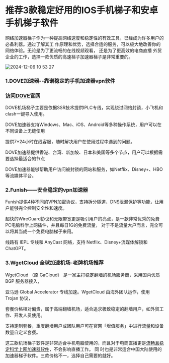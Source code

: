 # 推荐3款稳定好用的IOS手机梯子和安卓手机梯子软件

网络加速器梯子作为一种提高网络速度和稳定性的有效工具，已经成为许多用户的必备利器。通过了解其工
作原理和优势，选择合适的服务，可以极大地改善你的网络体验。无论是为了更流畅的在线视频观看，
还是为了更高效的电商直播 外贸企业的工作，选择一款优质的高速梯子加速器梯子是非常重要的。

![2024-12-06 10 53 27](https://github.com/user-attachments/assets/d24cbec2-7dfe-49d7-b08f-1c9d8206b861)

### 1.DOVE加速器--靠谱稳定的手机加速器vpn软件
### [访问DOVE官网](https://dove8.cc/a.php?alavBTtF8UB)

DOVE机场梯子主要是依据SSR技术提供IPLC专线，实现绕过网络封锁，小飞机和clash一键导入使用。

DOVE加速器支持Windows、Mac、iOS、Android等多种操作系统，用户可以在不同设备上无缝使用

提供7*24小时在线客服，随时解决用户在使用过程中遇到的问题。

DOVE加速器提供香港、台湾、新加坡、日本和美国等多个节点，用户可以根据需要选择最适合的节点

DOVE加速器能够帮助用户访问被封锁的网站和服务，如Netflix、Disney+、HBO等流媒体平台。

### 2.Funish——安全稳定的vpn加速器

Funish提供4种不同的VPN加密协议，支持拆分隧道、DNS泄漏保护等功能，让用户能够完全控制安全性和速度。

超快的WireGuard协议和无限带宽更是吸引用户的亮点，是一款非常优秀的免费PC电脑科学上网插件，并且每日1G的免费流量，
对于不是流量大户而言，完全可以将其当成一个免费电脑梯子来用。

线路有 IEPL 专线和 AnyCast 网络，支持 Netflix、Disney+流媒体解锁和 ChatGPT。

### 3.WgetCloud 全球加速机场-老牌机场推荐

WgetCloud （原 GaCloud） 是一家主打稳定翻墙的机场服务商，采用国内优质 BGP 服务器接入，

亚马逊 Global Accelerator 专线加速。WgetCloud 由海外团队运作，使用 Trojan 协议，

套餐价格相对偏贵，属于高端翻墙机场，适合追求极致稳定的翻墙用户，如外贸工作、开发人员使用。

支持定制套餐，重度翻墙用户或团队用户可在官网「增值服务」中进行流量和设备数量自定义套餐。

这三款机场梯子软件是非常适合手机电脑使用的，而且对于电商直播更是[流畅且稳定科学上网加速器软件](https://appletalking.cc/archives/2469)，不会影响直播工作。 同
时也是非常适合中国大陆使用的加速器梯子软件。三款价格不一，选择自己需要的就好。


